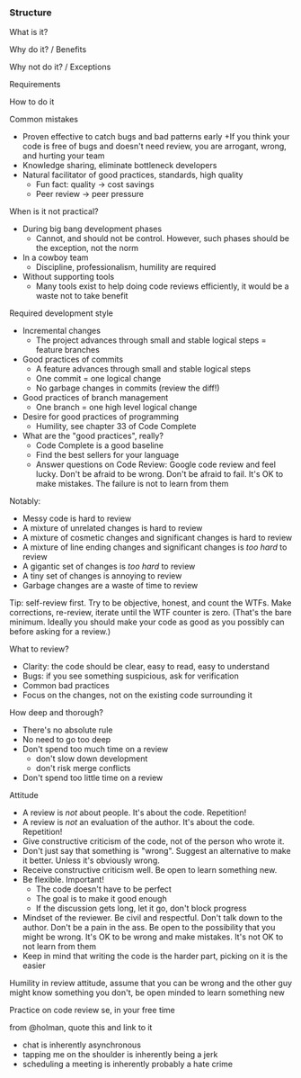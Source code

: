 ### Structure

What is it?

Why do it? / Benefits

Why not do it? / Exceptions

Requirements

How to do it

Common mistakes


- Proven effective to catch bugs and bad patterns early
  +If you think your code is free of bugs and doesn't need review, you are arrogant, wrong, and hurting your team
- Knowledge sharing, eliminate bottleneck developers
- Natural facilitator of good practices, standards, high quality
  + Fun fact: quality -> cost savings
  + Peer review -> peer pressure

When is it not practical?

- During big bang development phases
  + Cannot, and should not be control. However, such phases should be the exception, not the norm
- In a cowboy team
  + Discipline, professionalism, humility are required
- Without supporting tools
  + Many tools exist to help doing code reviews efficiently, it would be a waste not to take benefit

Required development style

- Incremental changes
  + The project advances through small and stable logical steps = feature branches
- Good practices of commits
  + A feature advances through small and stable logical steps
  + One commit = one logical change
  + No garbage changes in commits (review the diff!)
- Good practices of branch management
  + One branch = one high level logical change
- Desire for good practices of programming
  + Humility, see chapter 33 of Code Complete
- What are the "good practices", really?
  + Code Complete is a good baseline
  + Find the best sellers for your language
  + Answer questions on Code Review: Google code review and feel lucky. Don't be afraid to be wrong. Don't be afraid to fail. It's OK to make mistakes. The failure is not to learn from them

Notably:

- Messy code is hard to review
- A mixture of unrelated changes is hard to review
- A mixture of cosmetic changes and significant changes is hard to review
- A mixture of line ending changes and significant changes is *too hard* to review
- A gigantic set of changes is *too hard* to review
- A tiny set of changes is annoying to review
- Garbage changes are a waste of time to review

Tip: self-review first. Try to be objective, honest, and count the WTFs. Make corrections, re-review, iterate until the WTF counter is zero. (That's the bare minimum. Ideally you should make your code as good as you possibly can before asking for a review.)

What to review?

- Clarity: the code should be clear, easy to read, easy to understand
- Bugs: if you see something suspicious, ask for verification
- Common bad practices
- Focus on the changes, not on the existing code surrounding it

How deep and thorough?

- There's no absolute rule
- No need to go too deep
- Don't spend too much time on a review
  + don't slow down development
  + don't risk merge conflicts
- Don't spend too little time on a review

Attitude

- A review is *not* about people. It's about the code. Repetition!
- A review is *not* an evaluation of the author. It's about the code. Repetition!
- Give constructive criticism of the code, not of the person who wrote it.
- Don't just say that something is "wrong". Suggest an alternative to make it better. Unless it's obviously wrong.
- Receive constructive criticism well. Be open to learn something new.
- Be flexible. Important!
  + The code doesn't have to be perfect
  + The goal is to make it good enough
  + If the discussion gets long, let it go, don't block progress
- Mindset of the reviewer. Be civil and respectful. Don't talk down to the author. Don't be a pain in the ass. Be open to the possibility that you might be wrong. It's OK to be wrong and make mistakes. It's not OK to not learn from them
- Keep in mind that writing the code is the harder part, picking on it is the easier

Humility in review attitude, assume that you can be wrong and the other guy might know something you don't, be open minded to learn something new

Practice on code review se, in your free time

from @holman, quote this and link to it
- chat is inherently asynchronous
- tapping me on the shoulder is inherently being a jerk
- scheduling a meeting is inherently probably a hate crime
